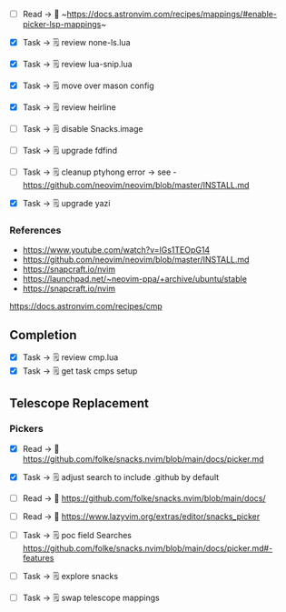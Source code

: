 - [ ] Read -> 📖 ~https://docs.astronvim.com/recipes/mappings/#enable-picker-lsp-mappings~
- [x] Task -> 🗒️ review none-ls.lua
- [x] Task -> 🗒️ review lua-snip.lua

- [x] Task -> 🗒️ move over mason config
- [x] Task -> 🗒️ review heirline
- [ ] Task -> 🗒️ disable Snacks.image
- [ ] Task -> 🗒️ upgrade fdfind
- [ ] Task -> 🗒️ cleanup ptyhong error -> see - https://github.com/neovim/neovim/blob/master/INSTALL.md

- [x] Task -> 🗒️ upgrade yazi

### References

- https://www.youtube.com/watch?v=lGs1TEOpG14
- https://github.com/neovim/neovim/blob/master/INSTALL.md
- https://snapcraft.io/nvim
- https://launchpad.net/~neovim-ppa/+archive/ubuntu/stable
- https://snapcraft.io/nvim

https://docs.astronvim.com/recipes/cmp

## Completion

- [x] Task -> 🗒️ review cmp.lua
- [x] Task -> 🗒️ get task cmps setup

## Telescope Replacement

### Pickers

- [x] Read -> 📖 https://github.com/folke/snacks.nvim/blob/main/docs/picker.md
- [x] Task -> 🗒️ adjust search to include .github by default
- [ ] Read -> 📖 https://github.com/folke/snacks.nvim/blob/main/docs/
- [ ] Read -> 📖 https://www.lazyvim.org/extras/editor/snacks_picker

- [ ] Task -> 🗒️ poc field Searches https://github.com/folke/snacks.nvim/blob/main/docs/picker.md#-features
- [ ] Task -> 🗒️ explore snacks
- [ ] Task -> 🗒️ swap telescope mappings
